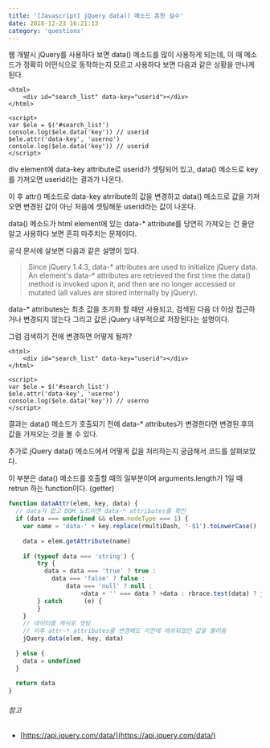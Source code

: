 ```yaml
---
title: '[Javascript] jQuery data() 메소드 흔한 실수'
date: 2018-12-23 16:21:13
category: 'questions'
---
```

웹 개발시 jQuery를 사용하다 보면 data\() 메소드를 많이 사용하게 되는데,  이 때 메소드가 정확히 어떤식으로 동작하는지 모르고 사용하다 보면 다음과 같은 상황을 만나게 된다.

```html{7,9}
<html>
	<div id="search_list" data-key="userid"></div>
</html>

<script>
var $ele = $('#search_list')
console.log($ele.data('key')) // userid
$ele.attr('data-key', 'userno')
console.log($ele.data('key')) // userid
</script>
```

div element에 data-key attribute로 userid가 셋팅되어 있고, data\(\) 메소드로 key를 가져오면 userid라는 결과가 나온다. 

이 후 attr\() 메소드로 data-key atrribute의 값을 변경하고 data\(\) 메소드로 값을 가져오면 변경된 값이 아닌 처음에 셋팅해둔 userid라는 값이 나온다.

data\() 메소드가 html element에 있는 data-* attribute를 당연히 가져오는 건 줄만 알고 사용하다 보면 흔히 마주치는 문제이다. 

공식 문서에 살보면 다음과 같은 설명이 있다.

> Since jQuery 1.4.3, data-* attributes are used to initialize jQuery data. An element's data-* attributes are retrieved the first time the data\(\) method is invoked upon it, and then are no longer accessed or mutated \(all values are stored internally by jQuery).

data-* attributes는 최초 값을 초기화 할 때만 사용되고, 검색된 다음 더 이상 접근하거나 변경되지 않는다 그리고 값은 jQuery 내부적으로 저장된다는 설명이다. 

그럼 검색하기 전에 변경하면 어떻게 될까?

```html{8}
<html>
	<div id="search_list" data-key="userid"></div>
</html>

<script>
var $ele = $('#search_list')
$ele.attr('data-key', 'userno')
console.log($ele.data('key')) // userno
</script>
```

결과는 data\() 메소드가 호출되기 전에 data-* attributes가 변경한다면 변경된 후의 값을 가져오는 것을 볼 수 있다.

추가로 jQuery data\() 메소드에서 어떻게 값을 처리하는지 궁금해서 코드를 살펴보았다. 

이 부분은 data\(\) 메소드를 호출할 때의 일부분이며 arguments.length가 1일 때 retrun 하는 function이다. \(getter\)

```javascript
function dataAttr(elem, key, data) {
  // data가 없고 DOM 노드이면 data-* attributes를 확인
  if (data === undefined && elem.nodeType === 1) {
    var name = 'data-' + key.replace(rmultiDash, '-$1').toLowerCase()
    
    data = elem.getAttribute(name)
    
    if (typeof data === 'string') {
    	try { 
    	  data = data === 'true' ? true :
    	  	data === 'false' ? false :
    	  		data === 'null' ? null : 
    	  			+data + '' === data ? +data : rbrace.test(data) ? jQuery.parseJSON(data) : data
    	} catch 	 (e) {
    	}
    }
  	// 데이터를 캐쉬로 셋팅
  	// 이후 attr-* attributes를 변경해도 이전에 캐쉬되었던 값을 불러옴
  	jQuery.data(elem, key, data)
  			
  } else {
    data = undefined
  }
  
  return data
}
```

###### 참고
* [https://api.jquery.com/data/](https://api.jquery.com/data/)
